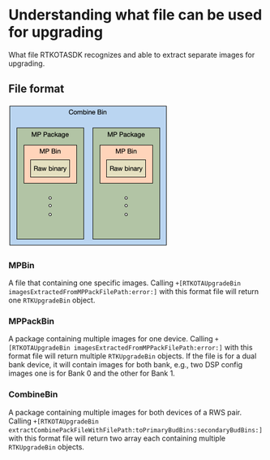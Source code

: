 #  Understanding what file can be used for upgrading

What file RTKOTASDK recognizes and able to extract separate images for upgrading.

## File format

![File format](./images/ImageHierachy.png "image hierachy")

### MPBin

A file that containing one specific images. Calling ``+[RTKOTAUpgradeBin imagesExtractedFromMPPackFilePath:error:]`` with this format file will return one ``RTKUpgradeBin`` object.

### MPPackBin

A package containing multiple images for one device. Calling ``+[RTKOTAUpgradeBin imagesExtractedFromMPPackFilePath:error:]`` with this format file will return multiple ``RTKUpgradeBin`` objects. If the file is for a dual bank device, it will contain images for both bank, e.g., two DSP config images one is for Bank 0 and the other for Bank 1.

### CombineBin

A package containing multiple images for both devices of a RWS pair. Calling ``+[RTKOTAUpgradeBin extractCombinePackFileWithFilePath:toPrimaryBudBins:secondaryBudBins:]`` with this format file will return two array each containing multiple ``RTKUpgradeBin`` objects.
